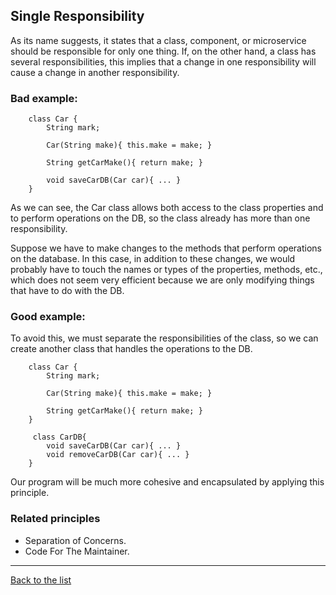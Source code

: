 ## Single Responsibility

As its name suggests, it states that a class, component, or microservice should be responsible for only one thing. If, on the other hand, a class has several responsibilities, this implies that a change in one responsibility will cause a change in another responsibility.

### Bad example:

```JAVA:
    class Car {
        String mark;

        Car(String make){ this.make = make; }

        String getCarMake(){ return make; }

        void saveCarDB(Car car){ ... }
    }
```

As we can see, the Car class allows both access to the class properties and to perform operations on the DB, so the class already has more than one responsibility.

Suppose we have to make changes to the methods that perform operations on the database. In this case, in addition to these changes, we would probably have to touch the names or types of the properties, methods, etc., which does not seem very efficient because we are only modifying things that have to do with the DB.

### Good example:

To avoid this, we must separate the responsibilities of the class, so we can create another class that handles the operations to the DB.

```JAVA:
    class Car {
        String mark;

        Car(String make){ this.make = make; }

        String getCarMake(){ return make; }
    }

     class CarDB{
        void saveCarDB(Car car){ ... }
        void removeCarDB(Car car){ ... }
    }
```

Our program will be much more cohesive and encapsulated by applying this principle.

### Related principles

- Separation of Concerns.
- Code For The Maintainer. 

---
[Back to the list](./README.md)